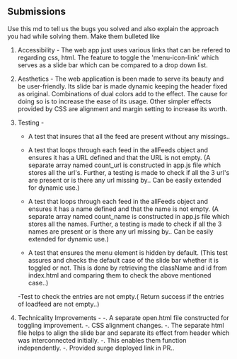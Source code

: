 ## Submissions

Use this md to tell us the bugs you solved and also explain the approach you had while solving them. Make them bulleted like

1. Accessibility - The web app just uses various links that can be refered to regarding css, html. The feature to toggle the 'menu-icon-link' which serves as a slide bar which can be compared to a drop down list.

2. Aesthetics - The web application is been made to serve its beauty and be user-friendly. Its slide bar is made dynamic keeping the header fixed as original. Combinations of dual colors add to the effect. The cause for doing so is to increase the ease of its usage.
Other simpler effects provided by CSS are alignment and margin setting to increase its worth.

3. Testing - 
   - A test that insures that all the feed are present without any missings..

   - A test that loops through each feed in the allFeeds object and ensures it has a URL defined and that the URL is not empty.  (A separate array named count_url is constructed in app.js file which stores all the url's. Further, a testing is made to check if all the 3 url's are present or is there any url missing by.. Can be easily extended for dynamic use.)

   - A test that loops through each feed in the allFeeds object and ensures it has a name defined and that the name is not empty.   (A separate array named count_name is constructed in app.js file which stores all the names. Further, a testing is made to check if all the 3 names are present or is there any url missing by.. Can be easily extended for dynamic use.)

   - A test that ensures the menu element is hidden by default. (This test assures and checks the default case of the slide bar whether it is toggled or not. This is done by retrieving the className and id from index.html and comparing them to check the above mentioned case..)

   -Test to check the entries are not empty.( Return success if the entries of loadfeed are not empty..)


4. Technicality Improvements - 
-. A separate open.html file constructed for toggling improvement.
-. CSS alignment changes.
-. The separate html file helps to align the slide bar and separate its effect from header which was interconnected initially.
-. This enables them function independently.
-. Provided surge deployed link in PR..